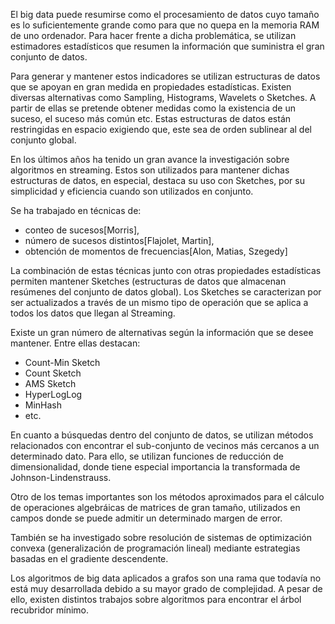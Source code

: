El big data puede resumirse como el procesamiento de datos cuyo tamaño es lo suficientemente grande como para que no quepa en la memoria RAM de uno ordenador. Para hacer frente a dicha problemática, se utilizan estimadores estadísticos que resumen la información que suministra el gran conjunto de datos.

Para generar y mantener estos indicadores se utilizan estructuras de datos que se apoyan en gran medida en propiedades estadísticas. Existen diversas alternativas como Sampling, Histograms, Wavelets o Sketches. A partir de ellas se pretende obtener medidas como la existencia de un suceso, el suceso más común etc. Estas estructuras de datos están restringidas en espacio exigiendo que, este sea de orden sublinear al del conjunto global.

En los últimos años ha tenido un gran avance la investigación sobre algoritmos en streaming. Estos son utilizados para mantener dichas estructuras de datos, en especial, destaca su uso con Sketches, por su simplicidad y eficiencia cuando son utilizados en conjunto.

Se ha trabajado en técnicas de:
  - conteo de sucesos[Morris],
  - número de sucesos distintos[Flajolet, Martin],
  - obtención de momentos de frecuencias[Alon, Matias, Szegedy]

La combinación de estas técnicas junto con otras propiedades estadísticas permiten mantener Sketches (estructuras de datos que almacenan resúmenes del conjunto de datos global). Los Sketches se caracterizan por ser actualizados a través de un mismo tipo de operación que se aplica a todos los datos que llegan al Streaming.

Existe un gran número de alternativas según la información que se desee mantener. Entre ellas destacan:
  - Count-Min Sketch
  - Count Sketch
  - AMS Sketch
  - HyperLogLog
  - MinHash
  - etc.

En cuanto a búsquedas dentro del conjunto de datos, se utilizan métodos relacionados con encontrar el sub-conjunto de vecinos más cercanos a un determinado dato. Para ello, se utilizan funciones de reducción de dimensionalidad, donde tiene especial importancia la transformada de Johnson-Lindenstrauss.

Otro de los temas importantes son los métodos aproximados para el cálculo de operaciones algebráicas de matrices de gran tamaño, utilizados en campos donde se puede admitir un determinado margen de error.

También se ha investigado sobre resolución de sistemas de optimización convexa (generalización de programación lineal) mediante estrategias basadas en el gradiente descendente.

Los algoritmos de big data aplicados a grafos son una rama que todavía no está muy desarrollada debido a su mayor grado de complejidad. A pesar de ello, existen distintos trabajos sobre algoritmos para encontrar el árbol recubridor mínimo.
